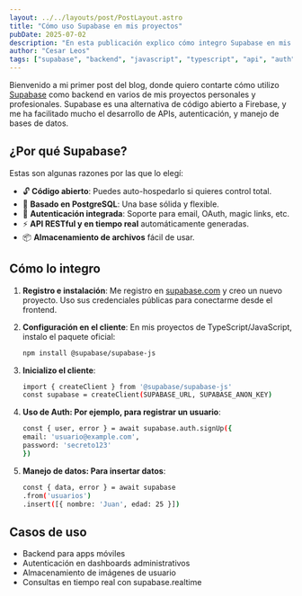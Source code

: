 ```yaml
---
layout: ../../layouts/post/PostLayout.astro
title: "Cómo uso Supabase en mis proyectos"
pubDate: 2025-07-02
description: "En esta publicación explico cómo integro Supabase en mis proyectos como alternativa moderna a Firebase."
author: "Cesar Leos"
tags: ["supabase", "backend", "javascript", "typescript", "api", "auth"]
---
```


Bienvenido a mi primer post del blog, donde quiero contarte cómo utilizo [Supabase](https://supabase.com) como backend en varios de mis proyectos personales y profesionales. Supabase es una alternativa de código abierto a Firebase, y me ha facilitado mucho el desarrollo de APIs, autenticación, y manejo de bases de datos.

## ¿Por qué Supabase?

Estas son algunas razones por las que lo elegí:

- 🔓 **Código abierto**: Puedes auto-hospedarlo si quieres control total.
- 🧠 **Basado en PostgreSQL**: Una base sólida y flexible.
- 🔐 **Autenticación integrada**: Soporte para email, OAuth, magic links, etc.
- ⚡ **API RESTful y en tiempo real** automáticamente generadas.
- 📦 **Almacenamiento de archivos** fácil de usar.

## Cómo lo integro

1. **Registro e instalación**: Me registro en [supabase.com](https://supabase.com) y creo un nuevo proyecto. Uso sus credenciales públicas para conectarme desde el frontend.

2. **Configuración en el cliente**: En mis proyectos de TypeScript/JavaScript, instalo el paquete oficial:
   ```bash
   npm install @supabase/supabase-js

3. **Inicializo el cliente**:
    ```bash
    import { createClient } from '@supabase/supabase-js'
    const supabase = createClient(SUPABASE_URL, SUPABASE_ANON_KEY)

4. **Uso de Auth: Por ejemplo, para registrar un usuario**:
    ```bash
    const { user, error } = await supabase.auth.signUp({
    email: 'usuario@example.com',
    password: 'secreto123'
    })

5. **Manejo de datos: Para insertar datos**:
    ```bash
    const { data, error } = await supabase
    .from('usuarios')
    .insert([{ nombre: 'Juan', edad: 25 }])

## Casos de uso

- Backend para apps móviles
- Autenticación en dashboards administrativos
- Almacenamiento de imágenes de usuario
- Consultas en tiempo real con supabase.realtime
